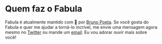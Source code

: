 # Quem faz o Fabula

Fabula é atualmente mantido com 💙 por <a href="https://www.twitter.com/elpoteta" target="_blank">Bruno Poeta</a>. Se você gosta do Fabula e quer me ajudar a torná-lo incrível, me envie uma mensagem agora mesmo no <a href="https://www.twitter.com/fabula-ui" target="_blank">Twitter</a> ou mande um <a href="mailto:fabulaui@gmail.com" target="_blank">email</a>. Eu vou adorar ouvir mais sobre você!